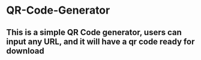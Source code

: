 # QR-Code-Generator
## This is a simple QR Code generator, users can input any URL, and it will have a qr code ready for download
